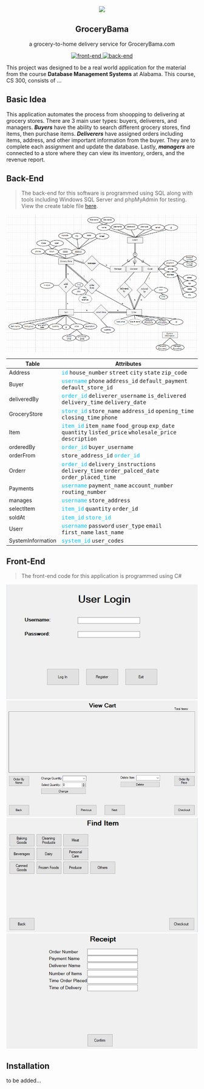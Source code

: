 <p align="center">
  <img src="https://img.icons8.com/color/148/000000/shopping-basket.png" />
  <h2 align="center">GroceryBama</h2>
  <p align="center">a grocery-to-home delivery service for GroceryBama.com<p>
  <p align="center">
    <a href="https://github.com/namitoyokota/grocerybama">
      <img src="https://img.shields.io/badge/frontend-C%23-yellow" alt="front-end">
    </a>
    <a href="https://github.com/namitoyokota/grocerybama">
      <img src="https://img.shields.io/badge/backend-SQL-blue" alt="back-end">
    </a>
  </p>
</p>

This project was designed to be a real world application for the material from the course **Database Management Systems** at Alabama. This course, CS 300, consists of ...

## Basic Idea
This application automates the process from shoopping to delivering at grocery stores. There are 3 main user types: buyers, deliverers, and managers. ***Buyers*** have the ability to search different grocery stores, find items, then purchase items. ***Deliverers*** have assigned orders including items, address, and other important information from the buyer. They are to complete each assignment and update the database. Lastly, ***managers*** are connected to a store where they can view its inventory, orders, and the revenue report.

## Back-End
> The back-end for this software is programmed using SQL along with tools including Windows SQL Server and phpMyAdmin for testing. View the create table file <a href="./src/GroceryBama.sql">here</a>.

![EER Diagram](/docs/eer-diagram.png "EER Diagram")

| Table | Attributes |
| --- | --- |
| Address | <kbd style="color: #00bfff">id</kbd> <kbd>house_number</kbd> <kbd>street</kbd> <kbd>city</kbd> <kbd>state</kbd> <kbd>zip_code</kbd> |
| Buyer | <kbd style="color: #00bfff">username</kbd> <kbd>phone</kbd> <kbd>address_id</kbd> <kbd>default_payment</kbd> <kbd>default_store_id</kbd> |
| deliveredBy | <kbd style="color: #00bfff">order_id</kbd> <kbd>deliverer_username</kbd> <kbd>is_delivered</kbd> <kbd>delivery_time</kbd> <kbd>delivery_date</kbd>
| GroceryStore | <kbd style="color: #00bfff">store_id</kbd> <kbd>store_name</kbd> <kbd>address_id</kbd> <kbd>opening_time</kbd> <kbd>closing_time</kbd> <kbd>phone</kbd> |
| Item | <kbd style="color: #00bfff">item_id</kbd> <kbd>item_name</kbd> <kbd>food_group</kbd> <kbd>exp_date</kbd> <kbd>quantity</kbd> <kbd>listed_price</kbd> <kbd>wholesale_price</kbd> <kbd>description</kbd> |
| orderedBy | <kbd style="color: #00bfff">order_id</kbd> <kbd>buyer_username</kbd> |
| orderFrom | <kbd>store_address_id</kbd> <kbd style="color: #00bfff">order_id</kbd>
| Orderr | <kbd style="color: #00bfff">order_id</kbd> <kbd>delivery_instructions</kbd> <kbd>delivery_time</kbd> <kbd>order_palced_date</kbd> <kbd>order_placed_time</kbd> |
| Payments | <kbd style="color: #00bfff">username</kbd> <kbd>payment_name</kbd> <kbd>account_number</kbd> <kbd>routing_number</kbd> |
| manages | <kbd style="color: #00bfff">username</kbd> <kbd>store_address</kbd> |
| selectItem | <kbd style="color: #00bfff">item_id</kbd> <kbd>quantity</kbd> <kbd>order_id</kbd> |
| soldAt | <kbd style="color: #00bfff">item_id</kbd> <kbd style="color: #00bfff">store_id</kbd> |
| Userr | <kbd style="color: #00bfff">username</kbd> <kbd>password</kbd> <kbd>user_type</kbd> <kbd>email</kbd> <kbd>first_name</kbd> <kbd>last_name</kbd> |
| SystemInformation | <kbd style="color: #00bfff">system_id</kbd> <kbd>user_codes</kbd> | 

## Front-End
> The front-end code for this application is programmed using C#

<p align="center">
  <img src="./docs/auth.png" alt="User Login" />
  <img src="./docs/cart.png" alt="Cart" />
  <img src="./docs/item.png" alt="Find Item" />
  <img src="./docs/receipt.png" alt="Receipt" />
</p>

## Installation
to be added...